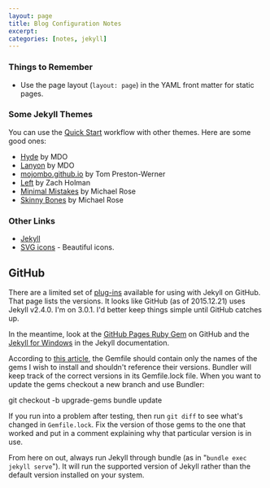```yaml
---
layout: page
title: Blog Configuration Notes
excerpt:
categories: [notes, jekyll]
---
```

### Things to Remember
- Use the page layout (```layout: page```) in the YAML front matter for static pages.

### Some Jekyll Themes
You can use the [Quick Start](https://github.com/barryclark/jekyll-now#quick-start) workflow with other themes. Here are some good ones:

- [Hyde](https://github.com/poole/hyde) by MDO
- [Lanyon](https://github.com/poole/lanyon) by MDO
- [mojombo.github.io](https://github.com/mojombo/mojombo.github.io) by Tom Preston-Werner
- [Left](https://github.com/holman/left) by Zach Holman
- [Minimal Mistakes](https://github.com/mmistakes/minimal-mistakes) by Michael Rose
- [Skinny Bones](https://github.com/mmistakes/skinny-bones-jekyll) by Michael Rose

### Other Links
- [Jekyll](https://github.com/jekyll/jekyll)
- [SVG icons](https://github.com/neilorangepeel/Free-Social-Icons) - Beautiful icons.

## GitHub
There are a limited set of [plug-ins](https://pages.github.com/versions/) available for using with Jekyll on GitHub. That page lists the versions. It looks like GitHub (as of 2015.12.21) uses Jekyll v2.4.0. I'm on 3.0.1. I'd better keep things simple until GitHub catches up.

In the meantime, look at the [GitHub Pages Ruby Gem](https://help.github.com/articles/using-jekyll-with-pages/#installing-jekyll) on GitHub and the [Jekyll for Windows](http://jekyllrb.com/docs/windows/#installation) in the Jekyll documentation.

According to [this article](http://collectiveidea.com/blog/archives/2014/09/17/how-we-write-a-gemfile/), the Gemfile should contain only the names of the gems I wish to install and shouldn't reference their versions. Bundler will keep track of the correct versions in its Gemfile.lock file. When you want to update the gems checkout a new branch and use Bundler:

  git checkout -b upgrade-gems
  bundle update

If you run into a problem after testing, then run ```git diff``` to see what's changed in ```Gemfile.lock```. Fix the version of those gems to the one that worked and put in a comment explaining why that particular version is in use.

From here on out, always run Jekyll through bundle (as in "```bundle exec jekyll serve```"). It will run the supported version of Jekyll rather than the default version installed on your system.
